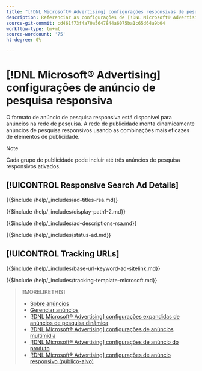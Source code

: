 ```yaml
---
title: "[!DNL Microsoft® Advertising] configurações responsivas de pesquisa e publicidade"
description: Referenciar as configurações de [!DNL Microsoft® Advertising] anúncios de pesquisa responsivos.
source-git-commit: cd461f73f4a70a5647844a6075ba1c65d64a9b04
workflow-type: tm+mt
source-wordcount: '75'
ht-degree: 0%

---
```


# [!DNL Microsoft® Advertising] configurações de anúncio de pesquisa responsiva

O formato de anúncio de pesquisa responsiva está disponível para anúncios na rede de pesquisa. A rede de publicidade monta dinamicamente anúncios de pesquisa responsivos usando as combinações mais eficazes de elementos de publicidade.

>[!NOTE]
>
>Cada grupo de publicidade pode incluir até três anúncios de pesquisa responsivos ativados.

## [!UICONTROL Responsive Search Ad Details]

<!-- **[!UICONTROL Ad Titles]:** -->

{{$include /help/_includes/ad-titles-rsa.md}}

<!-- **[!UICONTROL Display Path 1]**, **[!UICONTROL Display Path 2]:** -->

{{$include /help/_includes/display-path1-2.md}}

<!-- **[!UICONTROL Ad Descriptions]:** -->

{{$include /help/_includes/ad-descriptions-rsa.md}}

<!-- **[!UICONTROL Status]:** -->

{{$include /help/_includes/status-ad.md}}

## [!UICONTROL Tracking URLs]

<!-- **[!UICONTROL Base URl]:** -->

{{$include /help/_includes/base-url-keyword-ad-sitelink.md}}

<!-- **[!UICONTROL Tracking Template]:** -->

{{$include /help/_includes/tracking-template-microsoft.md}}


>[!MORELIKETHIS]
>
>* [Sobre anúncios](ad-about.md)
>* [Gerenciar anúncios](ad-manage.md)
>* [[!DNL Microsoft® Advertising] configurações expandidas de anúncios de pesquisa dinâmica](ad-settings-microsoft-dsa.md)
>* [[!DNL Microsoft® Advertising] configurações de anúncios multimídia](ad-settings-microsoft-multimedia.md)
>* [[!DNL Microsoft® Advertising] configurações de anúncio do produto](ad-settings-microsoft-product.md)
>* [[!DNL Microsoft® Advertising] configurações de anúncio responsivo (público-alvo)](ad-settings-microsoft-responsive.md)

